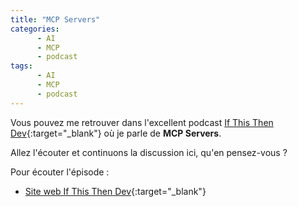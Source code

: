 ```yaml
---
title: "MCP Servers"
categories:
      - AI
      - MCP
      - podcast
tags:
      - AI
      - MCP
      - podcast
---
```


Vous pouvez me retrouver dans l'excellent podcast [If This Then Dev](https://www.ifttd.io/){:target="_blank"} où je parle de **MCP Servers**. 

Allez l'écouter et continuons la discussion ici, qu'en pensez-vous ?

Pour écouter l'épisode :
- [Site web If This Then Dev](https://www.ifttd.io/episodes/mcp-servers){:target="_blank"} 